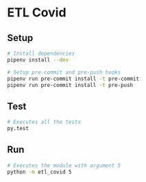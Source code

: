 # ETL Covid

## Setup
```sh
# Install dependencies
pipenv install --dev

# Setup pre-commit and pre-push hooks
pipenv run pre-commit install -t pre-commit
pipenv run pre-commit install -t pre-push
```
## Test
```sh
# Executes all the tests
py.test
```

## Run
```sh
# Executes the module with argument 5
python -m etl_covid 5
```
